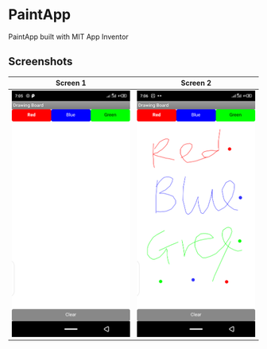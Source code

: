 # PaintApp
PaintApp built with MIT App Inventor

## Screenshots

Screen 1 | Screen 2
------------ | -------------
![Screenshoot1](Screenshot_20200624-190507.png) | ![Screenshoot1](Screenshot_20200624-190603.png)

